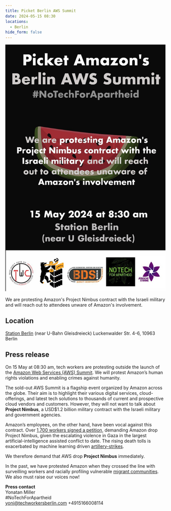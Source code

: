 ```yaml
---
title: Picket Berlin AWS Summit
date: 2024-05-15 08:30
locations:
  - Berlin
hide_form: false
---
```

![We are protesting Amazon's Project Nimbus contract with the Israeli military and will reach out to attendees unware of Amazon's involvement. Has profil avatars of Berlin Tech Workers Coalition, Berlin V Amazon, BDS Berlin, No Tech for Apartheid and Juedische Stimme](/assets/img/amazon_picket.jpg)

We are protesting Amazon's Project Nimbus contract with the Israeli military and will reach out to attendees unware of Amazon's involvement. 

## Location

[Station Berlin](https://www.google.com/maps/place/STATION+Berlin/@52.4999581,13.3731636,17z/data=!3m1!4b1!4m6!3m5!1s0x47a85033cf870919:0xfa39d6d8b9a59bb2!8m2!3d52.4999581!4d13.3757385!16s%2Fg%2F1s048b1sq?entry=ttu) (near U-Bahn Gleisdreieck)
Luckenwalder Str. 4-6, 10963 Berlin

## Press release

On 15 May at 08:30 am, tech workers are protesting outside the launch of the [Amazon Web Services (AWS) Summit](https://aws.amazon.com/events/summits/emea/berlin/). We will protest Amazon’s human rights violations and enabling crimes against humanity.

The sold-out AWS Summit is a flagship event organized by Amazon across the globe. Their aim is to highlight their various digital services, cloud-offerings, and latest tech solutions to thousands of current and prospective cloud vendors  and customers. However, they will not want to talk about **Project Nimbus**, a USD$1.2 billion military contract with the Israeli military and government agencies.  

Amazon’s employees, on the other hand, have been vocal against this contract. Over [1,700 workers signed a petition](https://www.washingtonpost.com/technology/2023/12/02/amazon-israel-gaza-war/), demanding Amazon drop Project Nimbus, given the escalating violence in Gaza in the largest artificial-intelligence assisted conflict to date. The rising death tolls is exacerbated by machine learning driven [artillery-strikes](https://www.thenation.com/article/world/nsa-palantir-israel-gaza-ai/).

We therefore demand that AWS drop **Project Nimbus** immediately.

In the past, we have protested Amazon when they crossed the line with surveilling workers and racially profiling vulnerable [migrant communities](https://www.technologyreview.com/2018/10/22/139639/amazon-is-the-invisible-backbone-behind-ices-immigration-crackdown/). We also must raise our voices now!

**Press contact**
<br>Yonatan Miller
<br>#NoTechForApartheid
<br>yoni@techworkersberlin.com
+4915166008114
